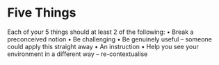 # Five Things

Each of your 5 things should at least 2 of the following:
• Break a preconceived notion
• Be challenging
• Be genuinely useful – someone could apply this straight away
• An instruction
• Help you see your environment in a different way – re-contextualise